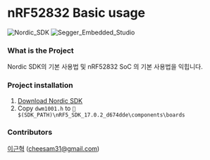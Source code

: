 # nRF52832 Basic usage
![Nordic_SDK](https://img.shields.io/badge/Nordic%20SDK-17.0.2-blue?style=flat) ![Segger_Embedded_Studio](https://img.shields.io/badge/Segger%20Embedded%20Studio-5.42-yellow?style=flat)

### What is the Project

Nordic SDK의 기본 사용법 및 nRF52832 SoC 의 기본 사용법을 익힙니다.



### Project installation

1. [Download Nordic SDK](https://www.nordicsemi.com/Products/Development-software/nRF5-SDK/Download#infotabs)
2. Copy `dwm1001.h`  to `📁 $(SDK_PATH)\nRF5_SDK_17.0.2_d674dde\components\boards`



### Contributors

[이근혁](https://velog.io/@cheesam31) (cheesam31@gmail.com)
